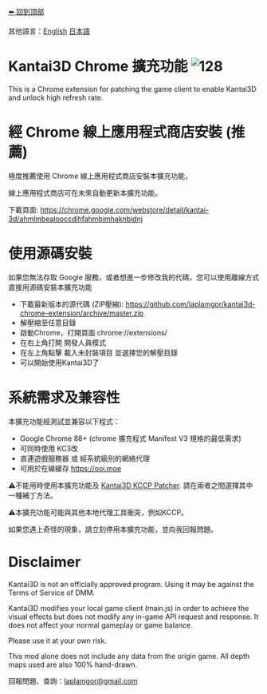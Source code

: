 [⬅️ 回到頂部](https://github.com/laplamgor/kantai3d)

其他語言：[English](https://github.com/laplamgor/kantai3d-chrome-extension/blob/master/README.md) [日本語](https://github.com/laplamgor/kantai3d-chrome-extension/blob/master/README.ja.md)

# Kantai3D Chrome 擴充功能 ![128](https://user-images.githubusercontent.com/11514317/103167807-40271080-4869-11eb-97b1-db51d5d39a0c.png)

This is a Chrome extension for patching the game client to enable Kantai3D and unlock high refresh rate.


# 經 Chrome 線上應用程式商店安裝 (推薦)
極度推薦使用 Chrome 線上應用程式商店安裝本擴充功能，

線上應用程式商店可在未來自動更新本擴充功能。

下載頁面:
https://chrome.google.com/webstore/detail/kantai-3d/ahmlmbealooccdlhfahmbimhaknbidnj

# 使用源碼安裝
如果您無法存取 Google 服務，或者想進一步修改我的代碼，您可以使用離線方式直接用源碼安裝本擴充功能

* 下載最新版本的源代碼 (ZIP壓縮): https://github.com/laplamgor/kantai3d-chrome-extension/archive/master.zip
* 解壓縮至任意目錄
* 啟動Chrome，打開頁面 chrome://extensions/
* 在右上角打開 開發人員模式
* 在左上角點擊 載入未封裝項目 並選擇您的解壓目錄
* 可以開始使用Kantai3D了

# 系統需求及兼容性
本擴充功能經測試並兼容以下程式：
* Google Chrome 88+ (chrome 擴充程式 Manifest V3 規格的最低需求)
* 可同時使用 KC3改
* 直連遊戲服務器 或 經系統級別的網絡代理
* 可用於在線緩存 https://ooi.moe

⚠️不能用時使用本擴充功能及 [Kantai3D KCCP Patcher](https://github.com/laplamgor/kantai3d-kccp-patcher). 
請在兩者之間選擇其中一種補丁方法。

⚠️本擴充功能可能與其他本地代理工具衝突，例如KCCP。

如果您遇上奇怪的現象，請立刻停用本擴充功能，並向我回報問題。

# Disclaimer
Kantai3D is not an officially approved program. Using it may be against the Terms of Service of DMM.

Kantai3D modifies your local game client (main.js) in order to achieve the visual effects but does not modify any in-game API request and response. It does not affect your normal gameplay or game balance. 

Please use it at your own risk. 


This mod alone does not include any data from the origin game. All depth maps used are also 100% hand-drawn. 

回報問題、查詢：laplamgor@gmail.com
